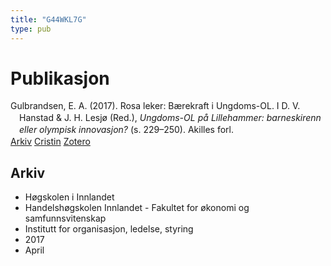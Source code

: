 ```yaml
---
title: "G44WKL7G"
type: pub
---
```

<h1>Publikasjon</h1>
<article id="csl-bib-container-G44WKL7G" class="csl-bib-container">
  <div class="csl-bib-body" style="line-height: 1.35; padding-left: 1em; text-indent:-1em;">
  <div class="csl-entry">Gulbrandsen, E. A. (2017). Rosa leker: B&#xE6;rekraft i Ungdoms-OL. I D. V. Hanstad &amp; J. H. Lesj&#xF8; (Red.), <i>Ungdoms-OL p&#xE5; Lillehammer: barneskirenn eller olympisk innovasjon?</i> (s. 229&#x2013;250). Akilles forl.</div>
</div>
  <div class="csl-bib-buttons">
    <a href="#taxonomy-article-G44WKL7G" class="csl-bib-button">Arkiv</a>
    <a href alt="Cristin URL" class="csl-bib-button">Cristin</a>
    <a href alt="Zotero URL" class="csl-bib-button">Zotero</a>
  </div>
  <div id="csl-bib-meta-container-G44WKL7G"></div>
</article>
<div id="csl-bib-meta-G44WKL7G" class="csl-bib-meta">
  <article id="taxonomy-article-G44WKL7G" class="taxonomy-article">
    <h1>Arkiv</h1>
    <ul>
      <li>Høgskolen i Innlandet</li>
      <li>Handelshøgskolen Innlandet - Fakultet for økonomi og samfunnsvitenskap</li>
      <li>Institutt for organisasjon, ledelse, styring</li>
      <li>2017</li>
      <li>April</li>
    </ul>
  </article>
</div>
